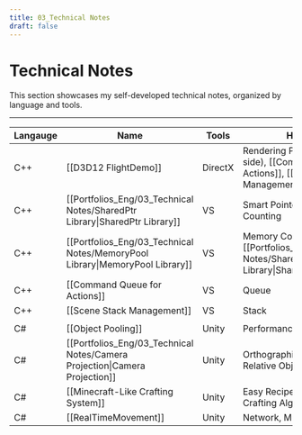 ```yaml
---
title: 03_Technical Notes
draft: false
---
```


# **Technical Notes**

This section showcases my self-developed technical notes, organized by language and tools.

---

| **Langauge** | **Name**                                                                     | **Tools** | **Highlight**                                                                              | **Team** | **Year** |
| ------------ | ---------------------------------------------------------------------------- | --------- | ------------------------------------------------------------------------------------------ | -------- | -------- |
| C++          | [[D3D12 FlightDemo]]                                                         | DirectX   | Rendering Pipeline (CPU-side), [[Command Queue for Actions]], [[Scene Stack Management]]   | Solo     | 2024     |
| C++          | [[Portfolios_Eng/03_Technical Notes/SharedPtr Library\|SharedPtr Library]]   | VS        | Smart Pointer, Reference Counting                                                          | Solo     | 2024     |
| C++          | [[Portfolios_Eng/03_Technical Notes/MemoryPool Library\|MemoryPool Library]] | VS        | Memory Control, [[Portfolios_Eng/03_Technical Notes/SharedPtr Library\|SharedPtr Library]] | Solo     | 2024     |
| C++          | [[Command Queue for Actions]]                                                | VS        | Queue                                                                                      | Solo     | 2024     |
| C++          | [[Scene Stack Management]]                                                   | VS        | Stack                                                                                      | Solo     | 2024     |
|              |                                                                              |           |                                                                                            |          |          |
| C#           | [[Object Pooling]]                                                           | Unity     | Performance Optimization                                                                   | Solo     | 2023     |
| C#           | [[Portfolios_Eng/03_Technical Notes/Camera Projection\|Camera Projection]]   | Unity     | Orthographic Camera-Relative Object Setup                                                  | Solo     | 2023     |
| C#           | [[Minecraft-Like Crafting System]]                                           | Unity     | Easy Recipe Setup, Flexible Crafting Algorithm                                             | Solo     | 2023     |
| C#           | [[RealTimeMovement]]                                                         | Unity     | Network, Multiplayer                                                                       | Solo     | 2023     |
